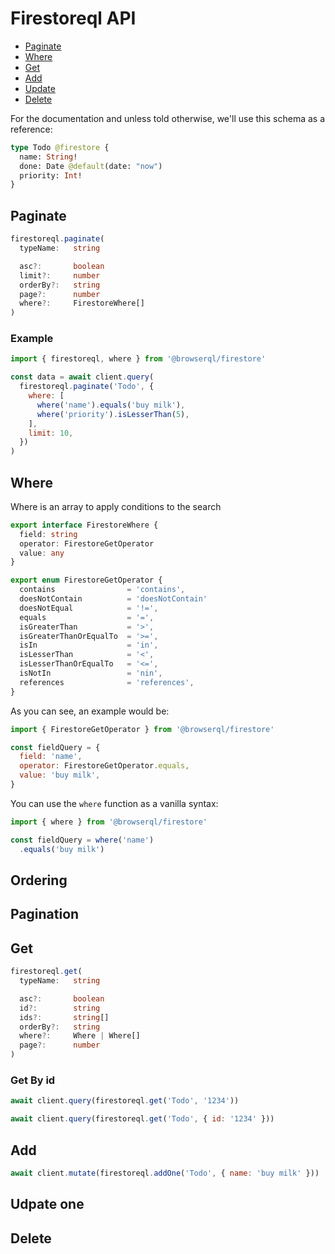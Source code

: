 # Firestoreql API

- [Paginate](/paginate)
- [Where](/paginate)
- [Get](/paginate)
- [Add](/paginate)
- [Update](/paginate)
- [Delete](/paginate)

For the documentation and unless told otherwise, we'll use this schema as a reference:

```graphql
type Todo @firestore {
  name: String!
  done: Date @default(date: "now")
  priority: Int!
}
```

## Paginate

```ts
firestoreql.paginate(
  typeName:   string

  asc?:       boolean
  limit?:     number
  orderBy?:   string
  page?:      number
  where?:     FirestoreWhere[]
)
```

### Example

```javascript
import { firestoreql, where } from '@browserql/firestore'

const data = await client.query(
  firestoreql.paginate('Todo', {
    where: [
      where('name').equals('buy milk'),
      where('priority').isLesserThan(5),
    ],
    limit: 10,
  })
)
```

## Where

Where is an array to apply conditions to the search

```typescript
export interface FirestoreWhere {
  field: string
  operator: FirestoreGetOperator
  value: any
}
```

```typescript
export enum FirestoreGetOperator {
  contains                = 'contains',
  doesNotContain          = 'doesNotContain'
  doesNotEqual            = '!=',
  equals                  = '=',
  isGreaterThan           = '>',
  isGreaterThanOrEqualTo  = '>=',
  isIn                    = 'in',
  isLesserThan            = '<',
  isLesserThanOrEqualTo   = '<=',
  isNotIn                 = 'nin',
  references              = 'references',
}
```

As you can see, an example would be:

```javascript
import { FirestoreGetOperator } from '@browserql/firestore'

const fieldQuery = {
  field: 'name',
  operator: FirestoreGetOperator.equals,
  value: 'buy milk',
}
```

You can use the `where` function as a vanilla syntax:

```javascript
import { where } from '@browserql/firestore'

const fieldQuery = where('name')
  .equals('buy milk')
```

## Ordering

## Pagination

## Get

```typescript
firestoreql.get(
  typeName:   string

  asc?:       boolean
  id?:        string
  ids?:       string[]
  orderBy?:   string
  where?:     Where | Where[]
  page?:      number
)
```

### Get By id

```javascript
await client.query(firestoreql.get('Todo', '1234'))
```

```javascript
await client.query(firestoreql.get('Todo', { id: '1234' }))
```

## Add

```javascript
await client.mutate(firestoreql.addOne('Todo', { name: 'buy milk' }))
```

## Udpate one

## Delete

